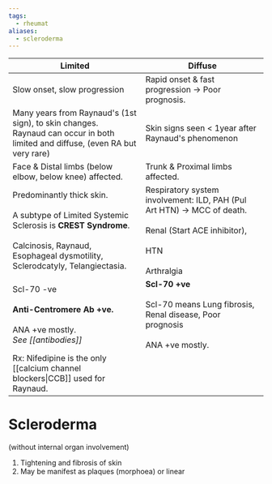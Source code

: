 ```yaml
---
tags:
  - rheumat
aliases:
  - scleroderma
---
```


| Limited                                                                                                                                                                            | Diffuse                                                                                                                                  |
| ---------------------------------------------------------------------------------------------------------------------------------------------------------------------------------- | ---------------------------------------------------------------------------------------------------------------------------------------- |
| Slow onset, slow progression                                                                                                                                                       | Rapid onset & fast progression -> Poor prognosis.                                                                                        |
| Many years from Raynaud's (1st sign), to skin changes.  <br>Raynaud can occur in both limited and diffuse, (even RA but very rare)                                                 | Skin signs seen < 1year after Raynaud's phenomenon                                                                                       |
| Face & Distal limbs (below elbow, below knee) affected.                                                                                                                            | Trunk & Proximal limbs affected.                                                                                                         |
| Predominantly thick skin.<br><br>A subtype of Limited Systemic Sclerosis is **CREST Syndrome**.<br><br>Calcinosis, Raynaud, Esophageal dysmotility, Sclerodcatyly, Telangiectasia. | Respiratory system involvement: ILD, PAH (Pul Art HTN) -> MCC of death.<br><br>Renal (Start ACE inhibitor),<br><br>HTN<br><br>Arthralgia |
| Scl-70 -ve<br><br>**Anti-Centromere Ab +ve.**<br><br>ANA +ve mostly.<br>*See [[antibodies]]*                                                                                       | **Scl-70 +ve**<br><br>Scl-70 means Lung fibrosis, Renal disease, Poor prognosis<br><br>ANA +ve mostly.                                   |
| Rx: Nifedipine is the only [[calcium channel blockers\|CCB]] used for Raynaud.                                                                                                     |                                                                                                                                          |

# Scleroderma
(without internal organ involvement)
1. Tightening and fibrosis of skin
2. May be manifest as plaques (morphoea) or linear